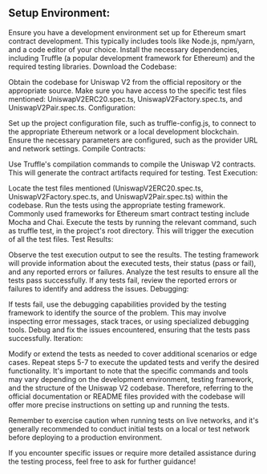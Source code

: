 ## Setup Environment:

Ensure you have a development environment set up for Ethereum smart contract development. This typically includes tools like Node.js, npm/yarn, and a code editor of your choice.
Install the necessary dependencies, including Truffle (a popular development framework for Ethereum) and the required testing libraries.
Download the Codebase:

Obtain the codebase for Uniswap V2 from the official repository or the appropriate source. Make sure you have access to the specific test files mentioned: UniswapV2ERC20.spec.ts, UniswapV2Factory.spec.ts, and UniswapV2Pair.spec.ts.
Configuration:

Set up the project configuration file, such as truffle-config.js, to connect to the appropriate Ethereum network or a local development blockchain. Ensure the necessary parameters are configured, such as the provider URL and network settings.
Compile Contracts:

Use Truffle's compilation commands to compile the Uniswap V2 contracts. This will generate the contract artifacts required for testing.
Test Execution:

Locate the test files mentioned (UniswapV2ERC20.spec.ts, UniswapV2Factory.spec.ts, and UniswapV2Pair.spec.ts) within the codebase.
Run the tests using the appropriate testing framework. Commonly used frameworks for Ethereum smart contract testing include Mocha and Chai.
Execute the tests by running the relevant command, such as truffle test, in the project's root directory. This will trigger the execution of all the test files.
Test Results:

Observe the test execution output to see the results. The testing framework will provide information about the executed tests, their status (pass or fail), and any reported errors or failures.
Analyze the test results to ensure all the tests pass successfully. If any tests fail, review the reported errors or failures to identify and address the issues.
Debugging:

If tests fail, use the debugging capabilities provided by the testing framework to identify the source of the problem. This may involve inspecting error messages, stack traces, or using specialized debugging tools.
Debug and fix the issues encountered, ensuring that the tests pass successfully.
Iteration:

Modify or extend the tests as needed to cover additional scenarios or edge cases.
Repeat steps 5-7 to execute the updated tests and verify the desired functionality.
It's important to note that the specific commands and tools may vary depending on the development environment, testing framework, and the structure of the Uniswap V2 codebase. Therefore, referring to the official documentation or README files provided with the codebase will offer more precise instructions on setting up and running the tests.

Remember to exercise caution when running tests on live networks, and it's generally recommended to conduct initial tests on a local or test network before deploying to a production environment.

If you encounter specific issues or require more detailed assistance during the testing process, feel free to ask for further guidance!
